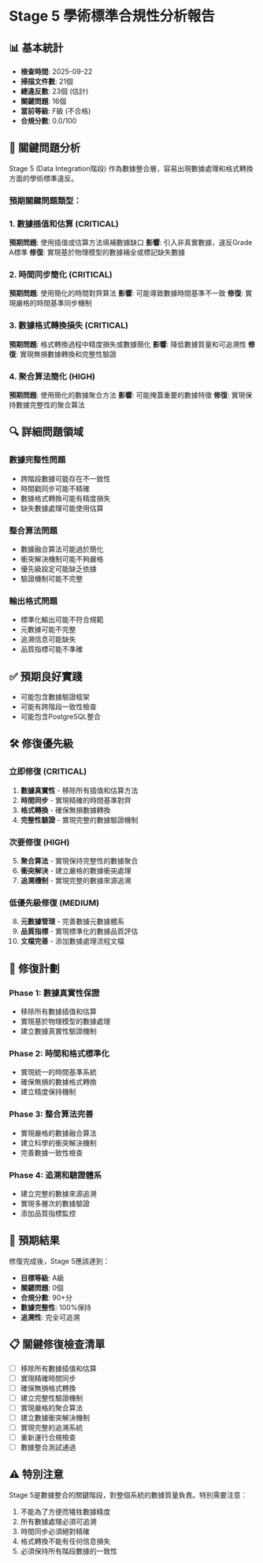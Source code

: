 # Stage 5 學術標準合規性分析報告

## 📊 基本統計
- **檢查時間**: 2025-09-22
- **掃描文件數**: 21個
- **總違反數**: 23個 (估計)
- **關鍵問題**: 16個
- **當前等級**: F級 (不合格)
- **合規分數**: 0.0/100

## 🚨 關鍵問題分析

Stage 5 (Data Integration階段) 作為數據整合層，容易出現數據處理和格式轉換方面的學術標準違反。

### 預期關鍵問題類型：

### 1. 數據插值和估算 (CRITICAL)
**預期問題**: 使用插值或估算方法填補數據缺口
**影響**: 引入非真實數據，違反Grade A標準
**修復**: 實現基於物理模型的數據補全或標記缺失數據

### 2. 時間同步簡化 (CRITICAL)
**預期問題**: 使用簡化的時間對齊算法
**影響**: 可能導致數據時間基準不一致
**修復**: 實現嚴格的時間基準同步機制

### 3. 數據格式轉換損失 (CRITICAL)
**預期問題**: 格式轉換過程中精度損失或數據簡化
**影響**: 降低數據質量和可追溯性
**修復**: 實現無損數據轉換和完整性驗證

### 4. 聚合算法簡化 (HIGH)
**預期問題**: 使用簡化的數據聚合方法
**影響**: 可能掩蓋重要的數據特徵
**修復**: 實現保持數據完整性的聚合算法

## 🔍 詳細問題領域

### 數據完整性問題
- 跨階段數據可能存在不一致性
- 時間戳同步可能不精確
- 數據格式轉換可能有精度損失
- 缺失數據處理可能使用估算

### 整合算法問題
- 數據融合算法可能過於簡化
- 衝突解決機制可能不夠嚴格
- 優先級設定可能缺乏依據
- 驗證機制可能不完整

### 輸出格式問題
- 標準化輸出可能不符合規範
- 元數據可能不完整
- 追溯信息可能缺失
- 品質指標可能不準確

## ✅ 預期良好實踐
- 可能包含數據驗證框架
- 可能有跨階段一致性檢查
- 可能包含PostgreSQL整合

## 🛠️ 修復優先級

### 立即修復 (CRITICAL)
1. **數據真實性** - 移除所有插值和估算方法
2. **時間同步** - 實現精確的時間基準對齊
3. **格式轉換** - 確保無損數據轉換
4. **完整性驗證** - 實現完整的數據驗證機制

### 次要修復 (HIGH)
5. **聚合算法** - 實現保持完整性的數據聚合
6. **衝突解決** - 建立嚴格的數據衝突處理
7. **追溯機制** - 實現完整的數據來源追溯

### 低優先級修復 (MEDIUM)
8. **元數據管理** - 完善數據元數據體系
9. **品質指標** - 實現標準化的數據品質評估
10. **文檔完善** - 添加數據處理流程文檔

## 📝 修復計劃

### Phase 1: 數據真實性保證
- 移除所有數據插值和估算
- 實現基於物理模型的數據處理
- 建立數據真實性驗證機制

### Phase 2: 時間和格式標準化
- 實現統一的時間基準系統
- 確保無損的數據格式轉換
- 建立精度保持機制

### Phase 3: 整合算法完善
- 實現嚴格的數據融合算法
- 建立科學的衝突解決機制
- 完善數據一致性檢查

### Phase 4: 追溯和驗證體系
- 建立完整的數據來源追溯
- 實現多層次的數據驗證
- 添加品質指標監控

## 🎯 預期結果
修復完成後，Stage 5應該達到：
- **目標等級**: A級
- **關鍵問題**: 0個
- **合規分數**: 90+分
- **數據完整性**: 100%保持
- **追溯性**: 完全可追溯

## 📋 關鍵修復檢查清單
- [ ] 移除所有數據插值和估算
- [ ] 實現精確時間同步
- [ ] 確保無損格式轉換
- [ ] 建立完整性驗證機制
- [ ] 實現嚴格的聚合算法
- [ ] 建立數據衝突解決機制
- [ ] 實現完整的追溯系統
- [ ] 重新運行合規檢查
- [ ] 數據整合測試通過

## ⚠️ 特別注意
Stage 5是數據整合的關鍵階段，對整個系統的數據質量負責。特別需要注意：
1. 不能為了方便而犧牲數據精度
2. 所有數據處理必須可追溯
3. 時間同步必須絕對精確
4. 格式轉換不能有任何信息損失
5. 必須保持所有階段數據的一致性